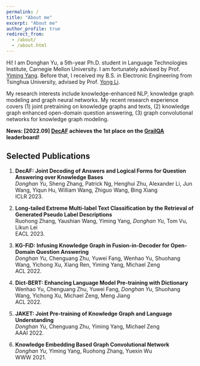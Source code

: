 ```yaml
---
permalink: /
title: "About me"
excerpt: "About me"
author_profile: true
redirect_from: 
  - /about/
  - /about.html
---
```


Hi! I am Donghan Yu, a 5th-year Ph.D. student in Language Technologies Institute, Carnegie Mellon University. I am fortunately advised by Prof. [Yiming Yang](https://www.cs.cmu.edu/~./yiming/). Before that, I received my B.S. in Electronic Engineering from Tsinghua University, advised by Prof. [Yong Li](http://fi.ee.tsinghua.edu.cn/~liyong/). 

My research interests include knowledge-enhanced NLP, knowledge graph modeling and graph neural networks. My recent research experience covers (1) joint pretraining on knowledge graphs and texts, (2) knowledge graph enhanced open-domain question answering, (3) graph convolutional networks for knowledge graph modeling.    

**News: \[2022.09\] [DecAF](https://arxiv.org/abs/2210.00063) achieves the 1st place on the [GrailQA](https://dki-lab.github.io/GrailQA/) leaderboard!**

## Selected Publications ##

1.  **DecAF: Joint Decoding of Answers and Logical Forms for Question Answering over Knowledge Bases**          
    *Donghan Yu*, Sheng Zhang, Patrick Ng, Henghui Zhu, Alexander Li, Jun Wang, Yiqun Hu, William Wang, Zhiguo Wang, Bing Xiang         
    ICLR 2023.     

2.  **Long-tailed Extreme Multi-label Text Classification by the Retrieval of Generated Pseudo Label Descriptions**     
    Ruohong Zhang, Yaushian Wang, Yiming Yang, *Donghan Yu*, Tom Vu, Likun Lei     
    EACL 2023.
    
3.  **KG-FiD: Infusing Knowledge Graph in Fusion-in-Decoder for Open-Domain Question Answering**         
    *Donghan Yu*, Chenguang Zhu, Yuwei Fang, Wenhao Yu, Shuohang Wang, Yichong Xu, Xiang Ren, Yiming Yang, Michael Zeng     
    ACL 2022.     

4.  **Dict-BERT: Enhancing Language Model Pre-training with Dictionary**           
    Wenhao Yu, Chenguang Zhu, Yuwei Fang, *Donghan Yu*, Shuohang Wang, Yichong Xu, Michael Zeng, Meng Jiang     
    ACL 2022. 
    
5.  **JAKET: Joint Pre-training of Knowledge Graph and Language Understanding**     
    *Donghan Yu*, Chenguang Zhu, Yiming Yang, Michael Zeng       
    AAAI 2022.

6.  **Knowledge Embedding Based Graph Convolutional Network**     
    *Donghan Yu*, Yiming Yang, Ruohong Zhang, Yuexin Wu    
    WWW 2021.

